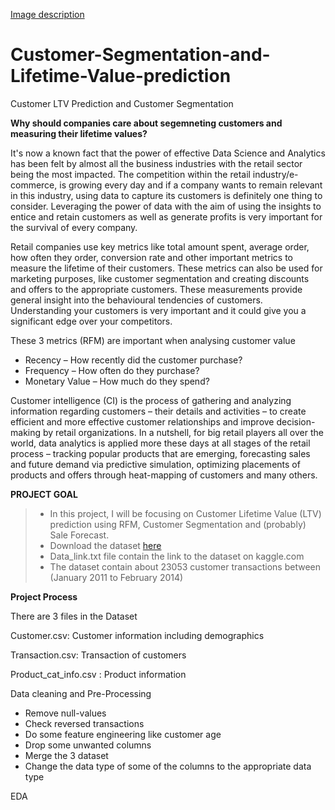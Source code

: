 [Image description](CLV)

# Customer-Segmentation-and-Lifetime-Value-prediction
Customer LTV Prediction and Customer Segmentation

**Why should companies care about segemneting customers and measuring their lifetime values?**


It's now a known fact that the power of effective Data Science and Analytics has been felt by almost all the business industries with the retail sector being the most impacted. The competition within the retail industry/e-commerce, is growing every day and if a company wants to remain relevant in this industry, using data to capture its customers is definitely one thing to consider. Leveraging the power of data with the aim of using the insights to entice and retain customers as well as generate profits is very important for the survival of every company.

Retail companies use key metrics like total amount spent, average order, how often they order, conversion rate and other important metrics to measure the lifetime of their customers. These metrics can also be used for marketing purposes, like customer segmentation and creating discounts and offers to the appropriate customers. These measurements provide general insight into the behavioural tendencies of customers. Understanding your customers is very important and it could give you a significant edge over your competitors.

These 3 metrics (RFM) are important when analysing customer value

* Recency – How recently did the customer purchase?
* Frequency – How often do they purchase?
* Monetary Value – How much do they spend?

Customer intelligence (CI) is the process of gathering and analyzing information regarding customers – their details and activities – to create efficient and more effective customer relationships and improve decision-making by retail organizations. In a nutshell, for big retail players all over the world, data analytics is applied more these days at all stages of the retail process – tracking popular products that are emerging, forecasting sales and future demand via predictive simulation, optimizing placements of products and offers through heat-mapping of customers and many others.

**PROJECT GOAL**

> * In this project,  I will be focusing on Customer Lifetime Value (LTV) prediction using RFM, Customer Segmentation and (probably) Sale Forecast.
> * Download the dataset [here](https://drive.google.com/drive/folders/1z8uUQBl12Fu-3eY9CGDVd_RfpUipzrj2?usp=sharing)
> * Data_link.txt file contain the link to the dataset on kaggle.com
> * The dataset contain about 23053 customer transactions between (January 2011 to February 2014)


**Project Process**

There are 3 files in the Dataset

Customer.csv: Customer information including demographics

Transaction.csv: Transaction of customers

Product_cat_info.csv : Product information

Data cleaning and Pre-Processing
* Remove null-values
* Check reversed transactions
* Do some feature engineering like customer age
* Drop some unwanted columns
* Merge the 3 dataset
* Change the data type of some of the columns to the appropriate data type

EDA

